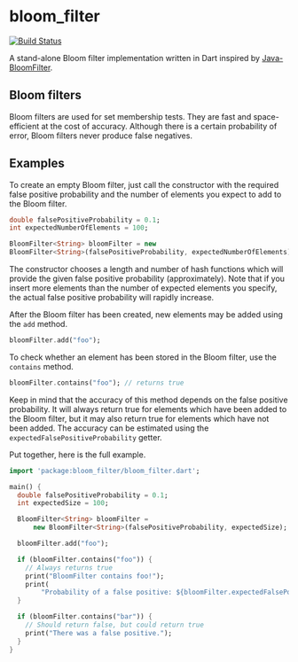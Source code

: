 # bloom_filter

[![Build Status](https://travis-ci.org/kseo/bloom_filter.svg?branch=master)](https://travis-ci.org/kseo/bloom_filter)

A stand-alone Bloom filter implementation written in Dart inspired by
[Java-BloomFilter][Java-BloomFilter].

[Java-BloomFilter]: https://github.com/magnuss/java-bloomfilter

## Bloom filters

Bloom filters are used for set membership tests. They are fast and
space-efficient at the cost of accuracy. Although there is a certain probability
of error, Bloom filters never produce false negatives.

## Examples

To create an empty Bloom filter, just call the constructor with the required
false positive probability and the number of elements you expect to add to the
Bloom filter.

```dart
double falsePositiveProbability = 0.1;
int expectedNumberOfElements = 100;

BloomFilter<String> bloomFilter = new
BloomFilter<String>(falsePositiveProbability, expectedNumberOfElements);
```

The constructor chooses a length and number of hash functions which will provide
the given false positive probability (approximately). Note that if you insert
more elements than the number of expected elements you specify, the actual false
positive probability will rapidly increase.

After the Bloom filter has been created, new elements may be added using the
`add` method.

```dart
bloomFilter.add("foo");
```

To check whether an element has been stored in the Bloom filter, use the
`contains` method.

```dart
bloomFilter.contains("foo"); // returns true
```

Keep in mind that the accuracy of this method depends on the false positive
probability. It will always return true for elements which have been added to
the Bloom filter, but it may also return true for elements which have not been
added. The accuracy can be estimated using the
`expectedFalsePositiveProbability` getter.

Put together, here is the full example.

```dart
import 'package:bloom_filter/bloom_filter.dart';

main() {
  double falsePositiveProbability = 0.1;
  int expectedSize = 100;

  BloomFilter<String> bloomFilter =
      new BloomFilter<String>(falsePositiveProbability, expectedSize);

  bloomFilter.add("foo");

  if (bloomFilter.contains("foo")) {
    // Always returns true
    print("BloomFilter contains foo!");
    print(
        "Probability of a false positive: ${bloomFilter.expectedFalsePositiveProbability}");
  }

  if (bloomFilter.contains("bar")) {
    // Should return false, but could return true
    print("There was a false positive.");
  }
}
```


